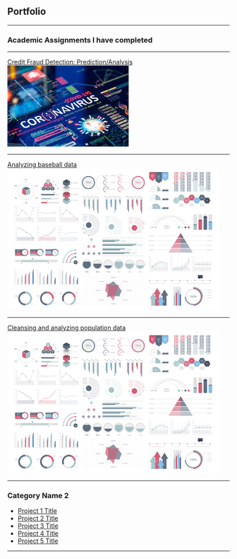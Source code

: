 ## Portfolio
---

### Academic Assignments I have completed 
---
[Credit Fraud Detection: Prediction/Analysis](credit_fraud_detection.ipynb.ipynb)
<img src="images/covid.jfif?raw=true"/>

---
[Analyzing baseball data](/pdf/sample_presentation.pdf)
<img src="images/dummy_thumbnail.jpg?raw=true"/>

---
[Cleansing and analyzing population data](http://example.com/)
<img src="images/dummy_thumbnail.jpg?raw=true"/>

---

### Category Name 2

- [Project 1 Title](http://example.com/)
- [Project 2 Title](http://example.com/)
- [Project 3 Title](http://example.com/)
- [Project 4 Title](http://example.com/)
- [Project 5 Title](http://example.com/)

---





